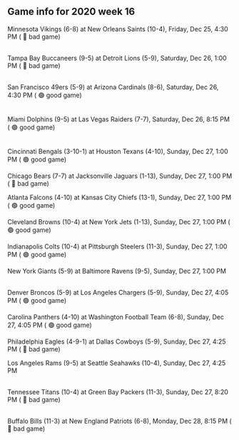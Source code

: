 ## Game info for 2020 week 16
Minnesota Vikings (6-8) at New Orleans Saints (10-4), Friday, Dec 25, 4:30 PM (	:red_circle: bad game)

<br/>Tampa Bay Buccaneers (9-5) at Detroit Lions (5-9), Saturday, Dec 26, 1:00 PM (	:red_circle: bad game)

<br/>San Francisco 49ers (5-9) at Arizona Cardinals (8-6), Saturday, Dec 26, 4:30 PM (	:green_circle: good game)

<br/>Miami Dolphins (9-5) at Las Vegas Raiders (7-7), Saturday, Dec 26, 8:15 PM (	:green_circle: good game)

<br/>Cincinnati Bengals (3-10-1) at Houston Texans (4-10), Sunday, Dec 27, 1:00 PM (	:green_circle: good game)

Chicago Bears (7-7) at Jacksonville Jaguars (1-13), Sunday, Dec 27, 1:00 PM (	:red_circle: bad game)

Atlanta Falcons (4-10) at Kansas City Chiefs (13-1), Sunday, Dec 27, 1:00 PM (	:green_circle: good game)

Cleveland Browns (10-4) at New York Jets (1-13), Sunday, Dec 27, 1:00 PM (	:green_circle: good game)

Indianapolis Colts (10-4) at Pittsburgh Steelers (11-3), Sunday, Dec 27, 1:00 PM (	:green_circle: good game)

New York Giants (5-9) at Baltimore Ravens (9-5), Sunday, Dec 27, 1:00 PM

<br/>Denver Broncos (5-9) at Los Angeles Chargers (5-9), Sunday, Dec 27, 4:05 PM (	:green_circle: good game)

Carolina Panthers (4-10) at Washington Football Team (6-8), Sunday, Dec 27, 4:05 PM (	:green_circle: good game)

Philadelphia Eagles (4-9-1) at Dallas Cowboys (5-9), Sunday, Dec 27, 4:25 PM (	:red_circle: bad game)

Los Angeles Rams (9-5) at Seattle Seahawks (10-4), Sunday, Dec 27, 4:25 PM

<br/>Tennessee Titans (10-4) at Green Bay Packers (11-3), Sunday, Dec 27, 8:20 PM (	:red_circle: bad game)

<br/>Buffalo Bills (11-3) at New England Patriots (6-8), Monday, Dec 28, 8:15 PM (	:red_circle: bad game)

